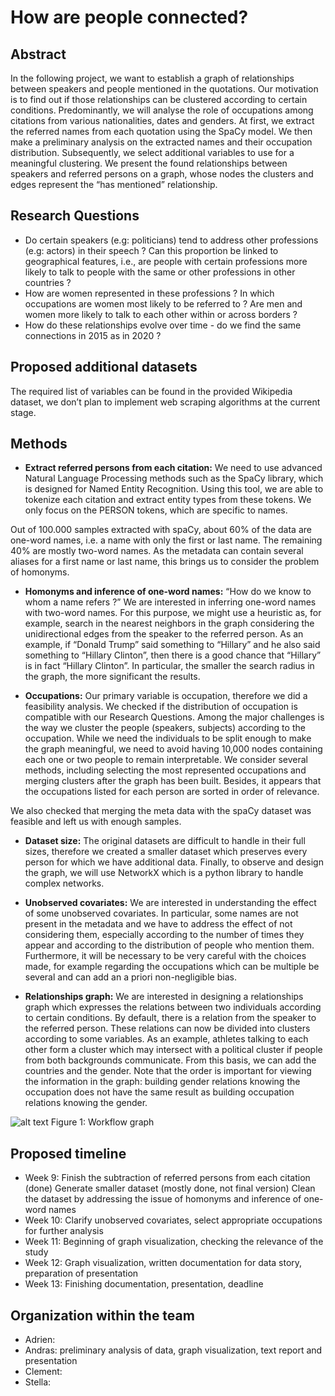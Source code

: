 # How are people connected?


## Abstract

In the following project, we want to establish a graph of relationships between speakers and people mentioned in the quotations. Our motivation is to find out if those relationships can be clustered according to certain conditions. Predominantly, we will analyse the role of occupations among citations from various nationalities, dates and genders. At first, we extract the referred names from each quotation using the SpaCy model. We then make a preliminary analysis on the extracted names and their occupation distribution. Subsequently, we select additional variables to use for a meaningful clustering. We present the found relationships between speakers and referred persons on a graph, whose nodes the clusters and edges represent the “has mentioned” relationship.

## Research Questions
- Do certain speakers (e.g: politicians) tend to address other professions (e.g: actors) in their speech ? Can this proportion be linked to geographical features, i.e., are people with certain professions more likely to talk to people with the same or other professions in other countries ?
- How are women represented in these professions ?  In which occupations are women most likely to be referred to ? Are men and women more likely to talk to each other within or across borders ?
- How do these relationships evolve over time - do we find the same connections in 2015 as in 2020 ?


## Proposed additional datasets

The required list of variables can be found in the provided Wikipedia dataset, we don’t plan to implement web scraping algorithms at the current stage.


## Methods

- **Extract referred persons from each citation:** We need to use advanced Natural Language Processing methods such as the SpaCy library, which is designed for Named Entity Recognition. Using this tool, we are able to tokenize each citation and extract entity types from these tokens. We only focus on the PERSON tokens, which are specific to names.

Out of 100.000 samples extracted with spaCy, about 60% of the data are one-word names, i.e. a name with only the first or last name. The remaining 40% are mostly two-word names. As the metadata can contain several aliases for a first name or last name, this brings us to consider the problem of homonyms.

- **Homonyms and inference of one-word names:** “How do we know to whom a name refers ?” We are interested in inferring one-word names with two-word names. For this purpose, we might use a heuristic as, for example, search in the nearest neighbors in the graph considering the unidirectional edges from the speaker to the referred person. As an example, if “Donald Trump” said something to “Hillary” and he also said something to “Hillary Clinton”, then there is a good chance that “Hillary” is in fact “Hillary Clinton”. In particular, the smaller the search radius in the graph, the more significant the results.

- **Occupations:** Our primary variable is occupation, therefore we did a feasibility analysis. We checked if the distribution of occupation is compatible with our Research Questions. Among the major challenges is the way we cluster the people (speakers, subjects) according to the occupation. While we need the individuals to be split enough to make the graph meaningful, we need to avoid having 10,000 nodes containing each one or two people to remain interpretable. We consider several methods, including selecting the most represented occupations and merging clusters after the graph has been built. Besides, it appears that the occupations listed for each person are sorted in order of relevance.

We also checked that merging the meta data with the spaCy dataset was feasible and left us with enough samples.

- **Dataset size:** The original datasets are difficult to handle in their full sizes, therefore we created a smaller dataset which preserves every person for which we have additional data. Finally, to observe and design the graph, we will use NetworkX which is a python library to handle complex networks.

- **Unobserved covariates:** We are interested in understanding the effect of some unobserved covariates. In particular, some names are not present in the metadata and we have to address the effect of not considering them, especially according to the number of times they appear and according to the distribution of people who mention them. Furthermore, it will be necessary to be very careful with the choices made, for example regarding the occupations which can be multiple be several and can add an a priori non-negligible bias. 

- **Relationships graph:** We are interested in designing a relationships graph which expresses the relations between two individuals according to certain conditions. By default, there is a relation from the speaker to the referred person. These relations can now be divided into clusters according to some variables. As an example, athletes talking to each other form a cluster which may intersect with a political cluster if people from both backgrounds communicate. From this basis, we can add the countries and the gender. Note that the order is important for viewing the information in the graph: building gender relations knowing the occupation does not have the same result as building occupation relations knowing the gender.


![alt text](https://github.com/epfl-ada/ada-2021-project-applieddatatourists/blob/master/scheme.jpg?raw=true)
Figure 1: Workflow graph

## Proposed timeline

- Week 9: 
        Finish the subtraction of referred persons from each citation (done)
        Generate smaller dataset (mostly done, not final version)
        Clean the dataset by addressing the issue of homonyms and inference of one-word names
- Week 10: 
        Clarify unobserved covariates, select appropriate occupations for further analysis
- Week 11: 
        Beginning of graph visualization, checking the relevance of the study
- Week 12: 
        Graph visualization, written documentation for data story, preparation of presentation
- Week 13: 
        Finishing documentation, presentation, deadline



## Organization within the team

- Adrien:
- Andras: preliminary analysis of data, graph visualization, text report and presentation
- Clement:
- Stella:

